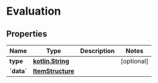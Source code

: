 # Evaluation

## Properties
Name | Type | Description | Notes
------------ | ------------- | ------------- | -------------
**type** | [**kotlin.String**](.md) |  |  [optional]
**&#x60;data&#x60;** | [**ItemStructure**](ItemStructure.md) |  | 

